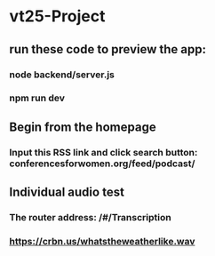 # vt25-Project

## run these code to preview the app:

### node backend/server.js

### npm run dev

## Begin from the homepage

### Input this RSS link and click search button: conferencesforwomen.org/feed/podcast/

## Individual audio test

### The router address: /#/Transcription

### https://crbn.us/whatstheweatherlike.wav
